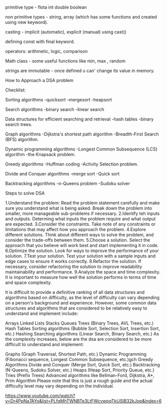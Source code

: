
primitive type - flota int double boolean

non primitive types - string, array (which has some functions and created using new keyword).

casting - implicit (automatic), explicit (manual) using cast()

defining const with final keyword.

operators: arithmetic, logic, comparison

Math class - some useful functions like min, max , random

strings are immutable - once defined u can' change its value in memory.

How to Approach a DSA problem


Checklist:

Sorting algorithms
-quicksort
-mergesort
-heapsort

Search algorithms
-binary search
-linear search

Data structures for efficient searching and retrieval
-hash tables
-binary search trees.


Graph algorithms
-Dijkstra's shortest path algorithm
-Breadth-First Search (BFS) algorithm.

Dynamic programming algorithms
-Longest Common Subsequence (LCS) algorithm
-the Knapsack problem.

Greedy algorithms
-Huffman coding
-Activity Selection problem.

Divide and Conquer algorithms
-merge sort
-Quick sort

Backtracking algorithms
-n-Queens problem
-Sudoku solver



Steps to solve DSA

1.Understand the problem: Read the problem statement carefully and make sure you understand what is being asked. Break down the problem into smaller, more manageable sub-problems if necessary.
2.Identify teh inputs and outputs. Determing what inputs the problem require and what output are expected.
3.Consider the constraints. Take note of any constraints or limitations that may affect how you approach the problem.
4.Explore different solutions. Think about different ways to solve the problem, and consider the trade-offs between them.
5.Choose a solution. Select the approach that you believe will work best and start implementing it in code.
6.Optimize the solution. Look for ways to improve the performance of your solution.
7.Test your solution. Test your solution with a sample inputs and edge cases to ensure it works correctly. 
8.Refactor the solution. If necessary, consider refactoring the solution to improve readability maintainability and performance.
9.Analyze the space and time complexity. It is important to measure how well the solution performs in terms of time and space complexity.

It is difficult to provide a definitive ranking of all data structures and algorithms based on difficulty, as the level of difficulty can vary depending on a person's background and experience. However, some common data structures and algorithms that are considered to be relatively easy to understand and implement include:

Arrays
Linked Lists
Stacks
Queues
Trees (Binary Trees, AVL Trees, etc.)
Hash Tables
Sorting algorithms (Bubble Sort, Selection Sort, Insertion Sort, etc.)
Hashing
Searching algorithms (Linear Search, Binary Search, etc.)
As the complexity increases, below are the dsa are considered to be more difficult to understand and implement:

Graphs (Graph Traversal, Shortest Path, etc.)
Dynamic Programming (Fibonacci sequence, Longest Common Subsequence, etc.)gch
Greedy Algorithms
Divide and Conquer (Merge Sort, Quick Sort, etc.)
Backtracking (N-Queens, Sudoku Solver, etc.)
Heaps (Heap Sort, Priority Queue, etc.)
Tries (Prefix Trees)
Advanced algorithms like Bellman-Ford, Dijkstra, A*, Prim Algorithm
Please note that this is just a rough guide and the actual difficulty level may vary depending on the individual.






https://www.youtube.com/watch?v=Dr4PpNa7AYo&list=PLfqMhTWNBTe3LtFWcvwpqTkUSlB32kJop&index=6
